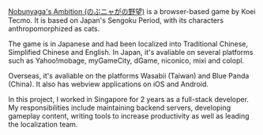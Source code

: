[Nobunyaga's Ambition (のぶニャがの野望)](https://www.gamecity.ne.jp/nobunyaga/) is a browser-based game by Koei Tecmo. It is based on Japan's Sengoku Period, with its characters anthropomorphized as cats.
                
The game is in Japanese and had been localized into Traditional Chinese, Simplified Chinese and English. In Japan, it's avaliable on several platforms such as Yahoo!mobage, myGameCity, dGame, niconico, mixi and colopl.

Overseas, it's avaliable on the platforms Wasabii (Taiwan) and Blue Panda (China). It also has webview applications on iOS and Android.
            
In this project, I worked in Singapore for 2 years as a full-stack developer. My responsibilities include maintaining backend servers, developing gameplay content,  writing tools to increase productivity as well as leading the localization team.
